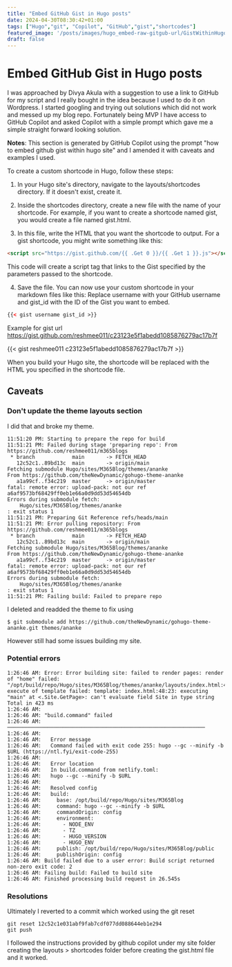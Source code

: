 ```yaml
---
title: "Embed GitHub Gist in Hugo posts"
date: 2024-04-30T08:30:42+01:00
tags: ["Hugo","git", "Copilot", "GitHub","gist","shortcodes"]
featured_image: '/posts/images/hugo_embed-raw-gitgub-url/GistWithinHugo.png'
draft: false
---
```


# Embed GitHub Gist in Hugo posts

I was approached by Divya Akula with a suggestion to use a link to GitHub for my script and I really bought in the idea because I used to do it on Wordpress. I started googling and trying out solutions which did not work and messed up my blog repo.
Fortunately being MVP I have access to GitHub Copilot and asked Copilot with a simple prompt which gave me a simple straight forward looking solution. 

**Notes**: This section is generated by GitHub Copilot using the prompt "how to embed github gist within hugo site" and I amended it with caveats and examples I used.

To create a custom shortcode in Hugo, follow these steps:

1. In your Hugo site's directory, navigate to the layouts/shortcodes directory. If it doesn't exist, create it.

2. Inside the shortcodes directory, create a new file with the name of your shortcode. For example, if you want to create a shortcode named gist, you would create a file named gist.html.

3. In this file, write the HTML that you want the shortcode to output. For a gist shortcode, you might write something like this:

```html
<script src="https://gist.github.com/{{ .Get 0 }}/{{ .Get 1 }}.js"></script>
```

This code will create a script tag that links to the Gist specified by the parameters passed to the shortcode.

4. Save the file. You can now use your custom shortcode in your markdown files like this:
Replace username with your GitHub username and gist_id with the ID of the Gist you want to embed.

```html
{{< gist username gist_id >}}
```

Example for gist url https://gist.github.com/reshmee011/c23123e5f1abedd1085876279ac17b7f

{{< gist reshmee011 c23123e5f1abedd1085876279ac17b7f >}}


When you build your Hugo site, the shortcode will be replaced with the HTML you specified in the shortcode file.

## Caveats

### Don't update the theme layouts section

I did that and broke my theme. 

```dotnetcli
11:51:20 PM: Starting to prepare the repo for build
11:51:21 PM: Failed during stage 'preparing repo': From https://github.com/reshmee011/m365blogs
 * branch            main       -> FETCH_HEAD
   12c52c1..89bd13c  main       -> origin/main
Fetching submodule Hugo/sites/M365Blog/themes/ananke
From https://github.com/theNewDynamic/gohugo-theme-ananke
   a1a99cf..f34c219  master     -> origin/master
fatal: remote error: upload-pack: not our ref a6af9573bf68429ff0eb1e66a0d9dd53d54654db
Errors during submodule fetch:
	Hugo/sites/M365Blog/themes/ananke
: exit status 1
11:51:21 PM: Preparing Git Reference refs/heads/main
11:51:21 PM: Error pulling repository: From https://github.com/reshmee011/m365blogs
 * branch            main       -> FETCH_HEAD
   12c52c1..89bd13c  main       -> origin/main
Fetching submodule Hugo/sites/M365Blog/themes/ananke
From https://github.com/theNewDynamic/gohugo-theme-ananke
   a1a99cf..f34c219  master     -> origin/master
fatal: remote error: upload-pack: not our ref a6af9573bf68429ff0eb1e66a0d9dd53d54654db
Errors during submodule fetch:
	Hugo/sites/M365Blog/themes/ananke
: exit status 1
11:51:21 PM: Failing build: Failed to prepare repo
```

I deleted and readded the theme to fix using 
```dotnetcli
$ git submodule add https://github.com/theNewDynamic/gohugo-theme-ananke.git themes/ananke
```

However still had some issues building my site.

### Potential errors

```dotnetcli
1:26:46 AM: Error: Error building site: failed to render pages: render of "home" failed: "/opt/build/repo/Hugo/sites/M365Blog/themes/ananke/layouts/index.html:48:23": execute of template failed: template: index.html:48:23: executing "main" at <.Site.GetPage>: can't evaluate field Site in type string
Total in 423 ms
1:26:46 AM: ​
1:26:46 AM: "build.command" failed                                        
1:26:46 AM: ────────────────────────────────────────────────────────────────
1:26:46 AM: ​
1:26:46 AM:   Error message
1:26:46 AM:   Command failed with exit code 255: hugo --gc --minify -b $URL (https://ntl.fyi/exit-code-255)
1:26:46 AM: ​
1:26:46 AM:   Error location
1:26:46 AM:   In build.command from netlify.toml:
1:26:46 AM:   hugo --gc --minify -b $URL
1:26:46 AM: ​
1:26:46 AM:   Resolved config
1:26:46 AM:   build:
1:26:46 AM:     base: /opt/build/repo/Hugo/sites/M365Blog
1:26:46 AM:     command: hugo --gc --minify -b $URL
1:26:46 AM:     commandOrigin: config
1:26:46 AM:     environment:
1:26:46 AM:       - NODE_ENV
1:26:46 AM:       - TZ
1:26:46 AM:       - HUGO_VERSION
1:26:46 AM:       - HUGO_ENV
1:26:46 AM:     publish: /opt/build/repo/Hugo/sites/M365Blog/public
1:26:46 AM:     publishOrigin: config
1:26:46 AM: Build failed due to a user error: Build script returned non-zero exit code: 2
1:26:46 AM: Failing build: Failed to build site
1:26:46 AM: Finished processing build request in 26.545s
```
### Resolutions

Ultimately I reverted to a commit which worked using the git reset

```dotnetcli
git reset 12c52c1e031abf9fab7cdf077dd088644eb1e294
git push
```

I followed the instructions provided by github copilot under my site folder creating the layouts > shortcodes folder before creating the gist.html file and it worked.


